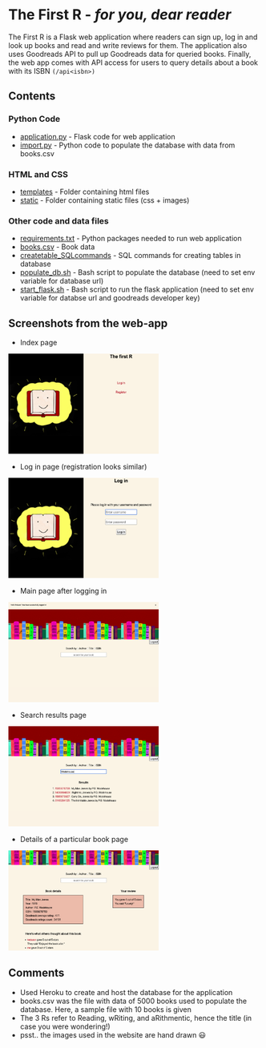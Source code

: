 # The First R - _for you, dear reader_

The First R is a Flask web application where readers can sign up, log in and look up books and read and write reviews for them.
The application also uses Goodreads API to pull up Goodreads data for queried books. Finally, the web app comes with API access for users to query details about a book with its ISBN `(/api<isbn>)`


## Contents

### Python Code  
* [application.py](application.py)  - Flask code for web application  
* [import.py](import.py) - Python code to populate the database with data from books.csv 

### HTML and CSS  
* [templates](templates) - Folder containing html files
* [static](static) - Folder containing static files (css + images)

### Other code and data files
* [requirements.txt](requirements.txt) - Python packages needed to run web application  
* [books.csv](books.csv) - Book data  
* [createtable_SQLcommands](createtable_SQLcommands.txt) - SQL commands for creating tables in database
* [populate_db.sh](populate_db.sh) - Bash script to populate the database (need to set env variable for database url)  
* [start_flask.sh](start_flask.sh) - Bash script to run the flask application (need to set env variable for databse url and goodreads developer key)


## Screenshots from the web-app 

* Index page  
<p>
<img src="screenshots/index.png"
     alt="Index page"
     height = "200"
     width = "300"/>
</p>

* Log in page  (registration looks similar)  

<p>
<img src="screenshots/login.png"
     alt="Log in page"
     height = "200"
     width = "300"/>
</p>



* Main page after logging in  
<p>
<img src="screenshots/main.png"
     alt="Main page"
     height = "200"
     width = "300"/>
</p>


* Search results page  
<p>
<img src="screenshots/search.png"
     alt="Search results page"
     height = "200"
     width = "300"/>
</p>


* Details of a particular book page  
<p>
<img src="screenshots/book.png"
     alt="Book page"
     height = "200"
     width = "300"/>
</p>


## Comments  

* Used Heroku to create and host the database for the application  
* books.csv was the file with data of 5000 books used to populate the database. Here, a sample file with 10 books is given
* The 3 Rs refer to Reading, wRiting, and aRithmentic, hence the title (in case you were wondering!)
* psst.. the images used in the website are hand drawn :smiley:  

